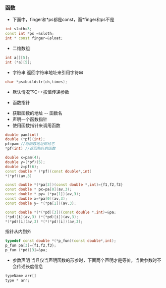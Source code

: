 ### 函数
* 下面中，finger和\*ps都是const，而\*finger和ps不是
```cpp
int sloth=3;
const int *ps =&sloth;
int * const finger=&sloat;
```
* 二维数组
```cpp
int a[][5];
int (*a)[5];
```
* 字符串
返回字符串地址来引用字符串
```cpp
char *ps=buildstr(ch,times);
```
* 默认情况下C++按值传递参数

* 函数指针
 - 获取函数的地址 -- 函数名
 - 声明一个函数指针
 - 使用函数指针来调用函数

```cpp
double pam(int)
double (*pf)(int);
pf=pam //将函数地址赋给它
*pf(int) //返回指针的函数

double x=pam(4);
double y=(*pf)(5);
double z=pf(6);
const double * (*pf)(const double*,int)
*(*pf)(av,3)

const double *(*pa[3])(const double *,int)={f1,f2,f3}
const double * px=pa[0](av,3);
const double * py= (*pa[1])(av,3);
const double x=*pa[0](av,3);
const double y= *(*pa[1])(av,3);

const double *(*(*pd)[3])(const double *,int)=&pa;
(*pd)[i](av,3) (*(*pd)[i])(av,3);
*(*pd)[i](av,3) *(*(*pd)[i])(av,3);
```
指针从内到外

```cpp
typedef const double *(*p_fun)(const double*,int);
p_fun pa[3]={f1,f2,f3};
p_fun (*pd)[3]=&pa;
```
* 参数声明
当且仅当声明函数的形参时，下面两个声明才是等价，当做参数时不会传递长度信息
```cpp
typeName arr[]
type * arr;
```